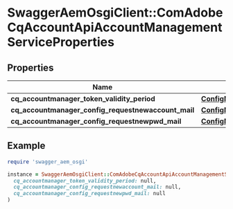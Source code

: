 # SwaggerAemOsgiClient::ComAdobeCqAccountApiAccountManagementServiceProperties

## Properties

| Name | Type | Description | Notes |
| ---- | ---- | ----------- | ----- |
| **cq_accountmanager_token_validity_period** | [**ConfigNodePropertyInteger**](ConfigNodePropertyInteger.md) |  | [optional] |
| **cq_accountmanager_config_requestnewaccount_mail** | [**ConfigNodePropertyString**](ConfigNodePropertyString.md) |  | [optional] |
| **cq_accountmanager_config_requestnewpwd_mail** | [**ConfigNodePropertyString**](ConfigNodePropertyString.md) |  | [optional] |

## Example

```ruby
require 'swagger_aem_osgi'

instance = SwaggerAemOsgiClient::ComAdobeCqAccountApiAccountManagementServiceProperties.new(
  cq_accountmanager_token_validity_period: null,
  cq_accountmanager_config_requestnewaccount_mail: null,
  cq_accountmanager_config_requestnewpwd_mail: null
)
```

